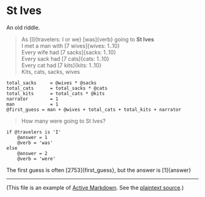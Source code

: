 # St Ives

An old riddle.

> As [I]{travelers: I or we} [was]{verb} going to **St Ives**  
> I met a man with [7 wives]{wives: 1..10}  
> Every wife had [7 sacks]{sacks: 1..10}  
> Every sack had [7 cats]{cats: 1..10}  
> Every cat had [7 kits]{kits: 1..10}  
> Kits, cats, sacks, wives  

    total_sacks     = @wives * @sacks
    total_cats      = total_sacks * @cats
    total_kits      = total_cats * @kits
    narrator        = 1
    man             = 1
    @first_guess = man + @wives + total_cats + total_kits + narrator

> How many were going to St Ives?

    if @travelers is 'I'
        @answer = 1
        @verb = 'was'
    else
        @answer = 2
        @verb = 'were'

The first guess is often [2753]{first_guess}, but the answer is [1]{answer}

- - -

(This file is an example of [Active Markdown](https://github.com/alecperkins/active-markdown). See the [plaintext source](st-ives.amd).)